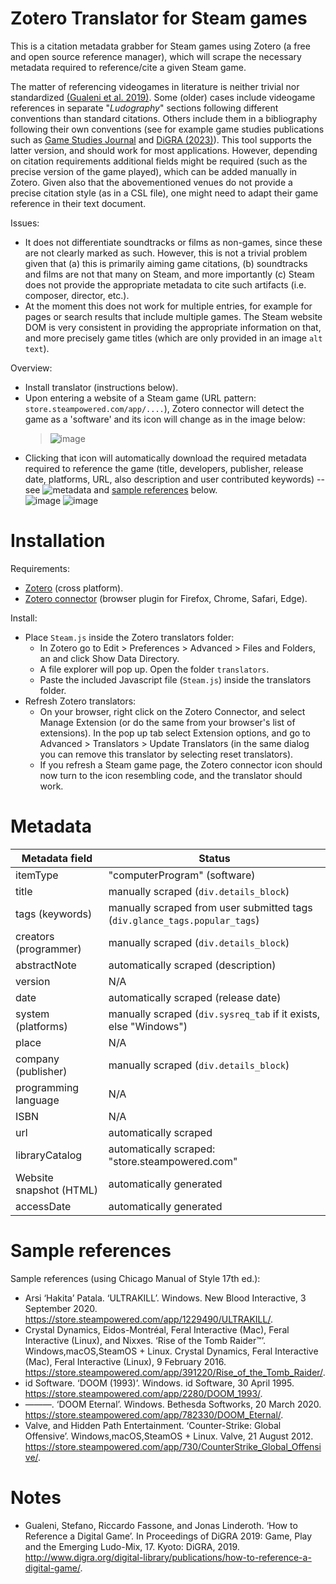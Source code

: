 # Zotero Translator for Steam games
This is a citation metadata grabber for Steam games using Zotero (a free and open source reference manager), which will scrape the necessary metadata required to reference/cite a given Steam game. 

The matter of referencing videogames in literature is neither trivial nor standardized  [(Gualeni et al. 2019)](#notes). Some (older) cases include videogame references in separate "*Ludography*" sections following different conventions than standard citations. Others include them in a bibliography following their own conventions (see for example game studies publications such as [Game Studies Journal](https://gamestudies.org/2301/submission_guidelines#GSCitation) and [DiGRA (2023)](http://www.digra.org/call-for-papers-digra-2023-international-conference/)). This tool supports the latter version, and should work for most applications. 
However, depending on citation requirements additional fields might be required (such as the precise version of the game played), which can be added manually in Zotero. Given also that the abovementioned venues do not provide a precise citation style (as in a CSL file), one might need to adapt their game reference in their text document. 

Issues: 
- It does not differentiate soundtracks or films as non-games, since these are not clearly marked as such. However, this is not a trivial problem given that (a) this is primarily aiming game citations, (b) soundtracks and films are not that many on Steam, and more importantly (c) Steam does not provide the appropriate metadata to cite such artifacts (i.e. composer, director, etc.). 
- At the moment this does not work for multiple entries, for example for pages or search results that include multiple games. The Steam website DOM is very consistent in providing the appropriate information on that, and more precisely game titles (which are only provided in an image `alt text`). 

Overview: 
- Install translator (instructions below). 
- Upon entering a website of a Steam game (URL pattern: `store.steampowered.com/app/....`), Zotero connector will detect the game as a 'software' and its icon will change as in the image below:
  > ![image](https://github.com/cmiltiadis/Steam-Zotero-translator/assets/12499359/a142c451-4557-482b-9786-34c01da0e7ba)
- Clicking that icon will automatically download the required metadata required to reference the game (title, developers, publisher, release date, platforms, URL, also description and user contributed keywords) -- see ![metadata](#metadata) and [sample references](#sample-references) below.  
  ![image](https://github.com/cmiltiadis/Steam-Zotero-translator/assets/12499359/397d0114-4a3a-4fd8-92eb-98d6434fc481)
  ![image](https://github.com/cmiltiadis/Steam-Zotero-translator/assets/12499359/8d03faab-5fce-4a8d-a5b6-b290fdac03ef)


# Installation 

Requirements: 
- [Zotero](https://www.zotero.org/) (cross platform). 
- [Zotero connector](https://www.zotero.org/download/connectors) (browser plugin for Firefox, Chrome, Safari, Edge). 

Install: 
- Place `Steam.js` inside the Zotero translators folder: 
  - In Zotero go to  Edit > Preferences > Advanced > Files and Folders, an and click Show Data Directory.
  - A file explorer will pop up. Open the folder `translators`. 
  - Paste the included Javascript file (`Steam.js`) inside the translators folder.
- Refresh Zotero translators:
  - On your browser, right click on the Zotero Connector, and select Manage Extension (or do the same from your browser's list of extensions). In the pop up tab select Extension options, and go to Advanced > Translators > Update Translators (in the same dialog you can remove this translator by selecting reset translators). 
  - If you refresh a Steam game page, the Zotero connector icon should now turn to the icon resembling code, and the translator should work. 

# Metadata 

| Metadata field | Status |
|-|-|
| itemType | "computerProgram" (software) | 
| title |  manually scraped (`div.details_block`)|
| tags (keywords) | manually scraped from user submitted tags (`div.glance_tags.popular_tags`)| 
| creators (programmer) | manually scraped (`div.details_block`) | 
| abstractNote | automatically scraped (description) | 
| version | N/A |
| date | automatically scraped (release date)|   
| system (platforms) |manually scraped (`div.sysreq_tab` if it exists, else "Windows") | 
| place | N/A|
| company (publisher) | manually scraped (`div.details_block`) | 
| programming language | N/A |
| ISBN | N/A |
| url |automatically scraped |
| libraryCatalog | automatically scraped: "store.steampowered.com" | 
| Website snapshot (HTML) |automatically generated | 
| accessDate |automatically generated |

# Sample references 

Sample references (using Chicago Manual of Style 17th ed.): 
- Arsi ‘Hakita’ Patala. ‘ULTRAKILL’. Windows. New Blood Interactive, 3 September 2020. https://store.steampowered.com/app/1229490/ULTRAKILL/.
- Crystal Dynamics, Eidos-Montréal, Feral Interactive (Mac), Feral Interactive (Linux), and Nixxes. ‘Rise of the Tomb Raider™’. Windows,macOS,SteamOS + Linux. Crystal Dynamics, Feral Interactive (Mac), Feral Interactive (Linux), 9 February 2016. https://store.steampowered.com/app/391220/Rise_of_the_Tomb_Raider/.
- id Software. ‘DOOM (1993)’. Windows. id Software, 30 April 1995. https://store.steampowered.com/app/2280/DOOM_1993/.
- ———. ‘DOOM Eternal’. Windows. Bethesda Softworks, 20 March 2020. https://store.steampowered.com/app/782330/DOOM_Eternal/.
- Valve, and Hidden Path Entertainment. ‘Counter-Strike: Global Offensive’. Windows,macOS,SteamOS + Linux. Valve, 21 August 2012. https://store.steampowered.com/app/730/CounterStrike_Global_Offensive/.


# Notes 
- Gualeni, Stefano, Riccardo Fassone, and Jonas Linderoth. ‘How to Reference a Digital Game’. In Proceedings of DiGRA 2019: Game, Play and the Emerging Ludo-Mix, 17. Kyoto: DiGRA, 2019. http://www.digra.org/digital-library/publications/how-to-reference-a-digital-game/.



